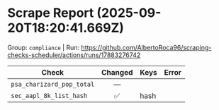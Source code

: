 # Scrape Report (2025-09-20T18:20:41.669Z)

Group: `compliance`  |  Run: https://github.com/AlbertoRoca96/scraping-checks-scheduler/actions/runs/17883276742

| Check | Changed | Keys | Error |
|---|:---:|:--|:--|
| `psa_charizard_pop_total` | — |  |  |
| `sec_aapl_8k_list_hash` | ✅ | hash |  |
